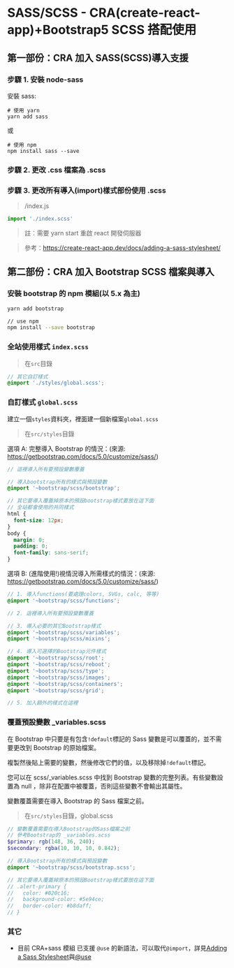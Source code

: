 # SASS/SCSS - CRA(create-react-app)+Bootstrap5 SCSS 搭配使用

## 第一部份：CRA 加入 SASS(SCSS)導入支援

### 步驟 1. 安裝 node-sass

安裝 sass:

```
# 使用 yarn
yarn add sass

```

或

```
# 使用 npm
npm install sass --save
```

### 步驟 2. 更改 .css 檔案為 .scss

### 步驟 3. 更改所有導入(import)樣式部份使用 .scss

> /index.js

```js
import './index.scss'
```

> 註：需要 yarn start 重啟 react 開發伺服器

> 參考：https://create-react-app.dev/docs/adding-a-sass-stylesheet/

## 第二部份：CRA 加入 Bootstrap SCSS 檔案與導入

### 安裝 bootstrap 的 npm 模組(以 5.x 為主)

```sh
yarn add bootstrap

// use npm
npm install --save bootstrap
```

### 全站使用樣式 `index.scss`

> 在`src`目錄

```scss
// 其它自訂樣式
@import './styles/global.scss';
```

### 自訂樣式 `global.scss`

建立一個`styles`資料夾，裡面建一個新檔案`global.scss`

> 在`src/styles`目錄

選項 A: 完整導入 Bootstrap 的情況：(來源: https://getbootstrap.com/docs/5.0/customize/sass/)

```scss
// 這裡導入所有要預設變數覆蓋

// 導入bootstrap所有的樣式與預設變數
@import '~bootstrap/scss/bootstrap';

// 其它要導入覆蓋掉原本的預設bootstrap樣式要放在這下面
// 全站都會使用的共同樣式
html {
  font-size: 12px;
}
body {
  margin: 0;
  padding: 0;
  font-family: sans-serif;
}
```

選項 B: (進階使用!)視情況導入所需樣式的情況：(來源: https://getbootstrap.com/docs/5.0/customize/sass/)

```scss
// 1. 導入functions(要處理colors, SVGs, calc, 等等)
@import '~bootstrap/scss/functions';

// 2. 這裡導入所有要預設變數覆蓋

// 3. 導入必要的其它Bootstrap樣式
@import '~bootstrap/scss/variables';
@import '~bootstrap/scss/mixins';

// 4. 導入可選擇的Bootstrap元件樣式
@import '~bootstrap/scss/root';
@import '~bootstrap/scss/reboot';
@import '~bootstrap/scss/type';
@import '~bootstrap/scss/images';
@import '~bootstrap/scss/containers';
@import '~bootstrap/scss/grid';

// 5. 加入額外的樣式在這裡
```

### 覆蓋預設變數 \_variables.scss

在 Bootstrap 中只要是有包含`!default`標記的 Sass 變數是可以覆蓋的，並不需要更改到 Bootstrap 的原始檔案。

複製然後貼上需要的變數，然後修改它們的值，以及移除掉`!default`標記。

您可以在 scss/\_variables.scss 中找到 Bootstrap 變數的完整列表。有些變數設置為 null ，除非在配置中被覆蓋，否則這些變數不會輸出其屬性。

變數覆蓋需要在導入 Bootstrap 的 Sass 檔案之前。

> 在`src/styles`目錄，global.scss

```scss
// 變數覆蓋需要在導入Bootstrap的Sass檔案之前
// 參考Bootstrap的 _variables.scss
$primary: rgb(148, 36, 240);
$secondary: rgba(10, 10, 10, 0.842);

// 導入Bootstrap所有的樣式與預設變數
@import '~bootstrap/scss/bootstrap.scss';

// 其它要導入覆蓋掉原本的預設Bootstrap樣式要放在這下面
// .alert-primary {
//   color: #020c16;
//   background-color: #5e94ce;
//   border-color: #b8daff;
// }
```

### 其它

- 目前 CRA+sass 模組 已支援 `@use` 的新語法，可以取代`@import`，詳見[Adding a Sass Stylesheet](https://create-react-app.dev/docs/adding-a-sass-stylesheet/)與[@use](https://sass-lang.com/documentation/at-rules/use)
